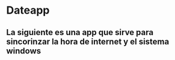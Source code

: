 # Dateapp
## La siguiente es una app que sirve para sincorinzar la hora de internet y el sistema windows
